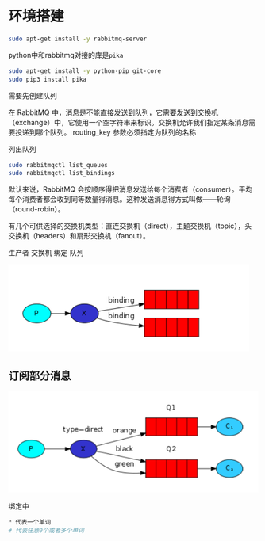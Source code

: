 # 环境搭建

```bash
sudo apt-get install -y rabbitmq-server
```

python中和rabbitmq对接的库是`pika`

```bash
sudo apt-get install -y python-pip git-core
sudo pip3 install pika
```



需要先创建队列

在 RabbitMQ 中，消息是不能直接发送到队列，它需要发送到交换机（exchange）中，它使用一个空字符串来标识。交换机允许我们指定某条消息需要投递到哪个队列。 routing_key 参数必须指定为队列的名称



列出队列

```bash
sudo rabbitmqctl list_queues
sudo rabbitmqctl list_bindings
```





默认来说，RabbitMQ 会按顺序得把消息发送给每个消费者（consumer）。平均每个消费者都会收到同等数量得消息。这种发送消息得方式叫做——轮询（round-robin）。



有几个可供选择的交换机类型：直连交换机（direct），主题交换机（topic），头交换机（headers）和扇形交换机（fanout）。



生产者  交换机 绑定 队列

 	

![image-20220612180527305](md_img/环境搭建及基本使用/image-20220612180527305.png)



## 订阅部分消息

![image-20220612181733801](md_img/环境搭建及基本使用/image-20220612181733801.png)





绑定中

```bash
* 代表一个单词
# 代表任意0个或者多个单词
```




